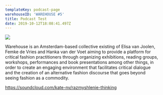 ```yaml
---
templateKey: podcast-page
warehouseID: 'WAREHOUSE #5'
title: Podcast Test
date: 2019-10-12T18:08:41.497Z
---
```

![](/img/журнал_пк_бк_1_93_cover.jpg)

Warehouse is an Amsterdam-based collective existing of Elisa van Joolen, Femke de Vries and Hanka van der Voet aiming to provide a platform for critical fashion practitioners through organizing exhibitions, reading groups, workshops, performances and book presentations among other things, in order to create an engaging environment that facilitates critical dialogue and the creation of an alternative fashion discourse that goes beyond seeing fashion as a commodity.



https://soundcloud.com/kate-nv/razmyshlenie-thinking
